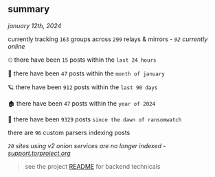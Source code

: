 
## summary
_january 12th, 2024_

currently tracking `163` groups across `299` relays & mirrors - _`92` currently online_

⏲ there have been `15` posts within the `last 24 hours`

🦈 there have been `47` posts within the `month of january`

🪐 there have been `912` posts within the `last 90 days`

🏚 there have been `47` posts within the `year of 2024`

🦕 there have been `9329` posts `since the dawn of ransomwatch`

there are `96` custom parsers indexing posts

_`20` sites using v2 onion services are no longer indexed - [support.torproject.org](https://support.torproject.org/onionservices/v2-deprecation/)_

> see the project [README](https://github.com/joshhighet/ransomwatch#ransomwatch--) for backend technicals
